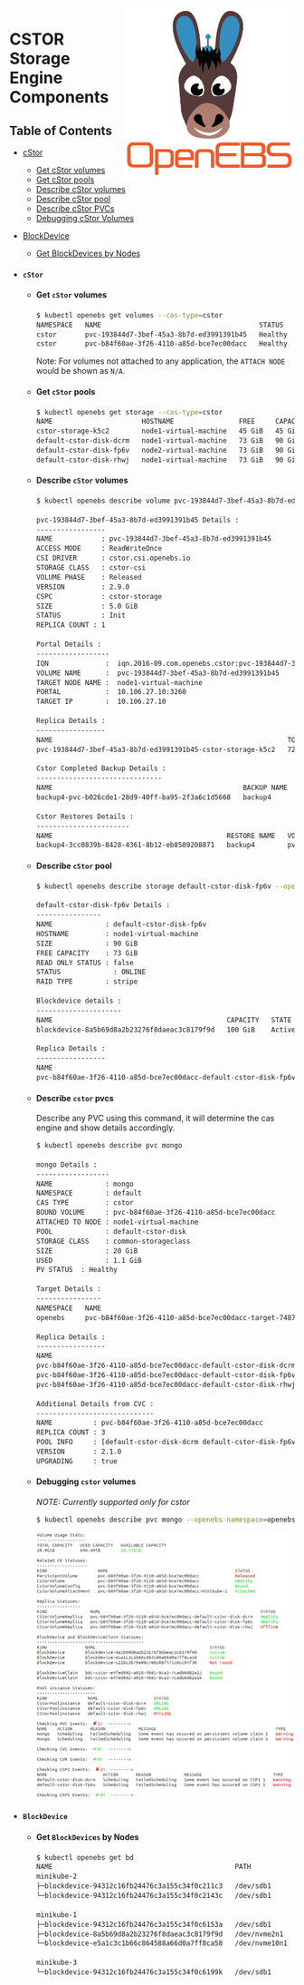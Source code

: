 <img width="300" align="right" alt="OpenEBS Logo" src="https://raw.githubusercontent.com/cncf/artwork/master/projects/openebs/stacked/color/openebs-stacked-color.png" xmlns="http://www.w3.org/1999/html">

# CSTOR Storage Engine Components 

## Table of Contents
* [cStor](#cstor)
    * [Get cStor volumes](#get-cstor-volumes)
    * [Get cStor pools](#get-cstor-pools)
    * [Describe cStor volumes](#describe-cstor-volumes)
    * [Describe cStor pool](#describe-cstor-pool)
    * [Describe cStor PVCs](#describe-cstor-pvcs)
    * [Debugging cStor Volumes](#debugging-cstor-volumes)
* [BlockDevice](#blockdevice)
    * [Get BlockDevices by Nodes](#get-blockdevices-by-nodes)

* #### `cStor`
    * #### Get `cStor` volumes
      ```bash
      $ kubectl openebs get volumes --cas-type=cstor
      NAMESPACE   NAME                                       STATUS    VERSION    CAPACITY   STORAGE CLASS         ATTACHED   ACCESS MODE      ATTACHED NODE
      cstor       pvc-193844d7-3bef-45a3-8b7d-ed3991391b45   Healthy   2.9.0      5.0 GiB    cstor-csi-sc          Bound      ReadWriteOnce    N/A
      cstor       pvc-b84f60ae-3f26-4110-a85d-bce7ec00dacc   Healthy   2.0.0      20 GiB     common-storageclass   Bound      ReadWriteOnce    node1-virtual-machine
      ```
      Note: For volumes not attached to any application, the `ATTACH NODE` would be shown as `N/A`.
    * #### Get `cStor` pools
      ```bash
      $ kubectl openebs get storage --cas-type=cstor
      NAME                      HOSTNAME                FREE     CAPACITY   READ ONLY   PROVISIONED REPLICAS   HEALTHY REPLICAS   STATUS    AGE
      cstor-storage-k5c2        node1-virtual-machine   45 GiB   45 GiB     false       1                      0                  ONLINE    10d2h
      default-cstor-disk-dcrm   node1-virtual-machine   73 GiB   90 GiB     false       7                      7                  ONLINE    27d2h
      default-cstor-disk-fp6v   node2-virtual-machine   73 GiB   90 GiB     false       7                      7                  ONLINE    27d2h
      default-cstor-disk-rhwj   node1-virtual-machine   73 GiB   90 GiB     false       7                      4                  OFFLINE   27d2h
      ```
    * #### Describe `cStor` volumes
      ```bash
      $ kubectl openebs describe volume pvc-193844d7-3bef-45a3-8b7d-ed3991391b45
  
      pvc-193844d7-3bef-45a3-8b7d-ed3991391b45 Details :
      -----------------
      NAME            : pvc-193844d7-3bef-45a3-8b7d-ed3991391b45
      ACCESS MODE     : ReadWriteOnce
      CSI DRIVER      : cstor.csi.openebs.io
      STORAGE CLASS   : cstor-csi
      VOLUME PHASE    : Released
      VERSION         : 2.9.0
      CSPC            : cstor-storage
      SIZE            : 5.0 GiB
      STATUS          : Init
      REPLICA COUNT	: 1
      
      Portal Details :
      ------------------
      IQN              :  iqn.2016-09.com.openebs.cstor:pvc-193844d7-3bef-45a3-8b7d-ed3991391b45
      VOLUME NAME      :  pvc-193844d7-3bef-45a3-8b7d-ed3991391b45
      TARGET NODE NAME :  node1-virtual-machine
      PORTAL           :  10.106.27.10:3260
      TARGET IP        :  10.106.27.10
      
      Replica Details :
      -----------------
      NAME                                                          TOTAL    USED      STATUS    AGE
      pvc-193844d7-3bef-45a3-8b7d-ed3991391b45-cstor-storage-k5c2   72 KiB   4.8 MiB   Healthy   10d3h
      
      Cstor Completed Backup Details :
      -------------------------------
      NAME                                               BACKUP NAME   VOLUME NAME                                LAST SNAP NAME
      backup4-pvc-b026cde1-28d9-40ff-ba95-2f3a6c1d5668   backup4       pvc-193844d7-3bef-45a3-8b7d-ed3991391b45   backup4
      
      Cstor Restores Details :
      -----------------------
      NAME                                           RESTORE NAME   VOLUME NAME                                RESTORE SOURCE       STORAGE CLASS   STATUS
      backup4-3cc0839b-8428-4361-8b12-eb8509208871   backup4        pvc-193844d7-3bef-45a3-8b7d-ed3991391b45   192.168.1.165:9000   cstor-csi       0
      ```
    * #### Describe `cStor` pool
      ```bash
      $ kubectl openebs describe storage default-cstor-disk-fp6v --openebs-namespace=openebs
      
      default-cstor-disk-fp6v Details :
      ----------------
      NAME             : default-cstor-disk-fp6v
      HOSTNAME         : node1-virtual-machine
      SIZE             : 90 GiB
      FREE CAPACITY    : 73 GiB
      READ ONLY STATUS : false
      STATUS	         : ONLINE
      RAID TYPE        : stripe
      
      Blockdevice details :
      ---------------------
      NAME                                           CAPACITY   STATE
      blockdevice-8a5b69d8a2b23276f8daeac3c8179f9d   100 GiB    Active
      
      Replica Details :
      -----------------
      NAME                                                               PVC NAME   SIZE      STATE
      pvc-b84f60ae-3f26-4110-a85d-bce7ec00dacc-default-cstor-disk-fp6v   mongo      992 MiB   Healthy
      ```
    * #### Describe `cstor` pvcs
      Describe any PVC using this command, it will determine the cas engine and show details accordingly.
      ```bash
      $ kubectl openebs describe pvc mongo
    
      mongo Details :
      ------------------
      NAME             : mongo
      NAMESPACE        : default
      CAS TYPE         : cstor
      BOUND VOLUME     : pvc-b84f60ae-3f26-4110-a85d-bce7ec00dacc
      ATTACHED TO NODE : node1-virtual-machine
      POOL             : default-cstor-disk
      STORAGE CLASS    : common-storageclass
      SIZE             : 20 GiB
      USED             : 1.1 GiB
      PV STATUS	 : Healthy
      
      Target Details :
      ----------------
      NAMESPACE   NAME                                                              READY   STATUS    AGE      IP           NODE
      openebs     pvc-b84f60ae-3f26-4110-a85d-bce7ec00dacc-target-7487cbc8bc5ttzl   3/3     Running   26d22h   172.17.0.7   node1-virtual-machine
      
      Replica Details :
      -----------------
      NAME                                                               TOTAL     USED      STATUS    AGE
      pvc-b84f60ae-3f26-4110-a85d-bce7ec00dacc-default-cstor-disk-dcrm   992 MiB   1.1 GiB   Healthy   26d23h
      pvc-b84f60ae-3f26-4110-a85d-bce7ec00dacc-default-cstor-disk-fp6v   992 MiB   1.1 GiB   Healthy   26d23h
      pvc-b84f60ae-3f26-4110-a85d-bce7ec00dacc-default-cstor-disk-rhwj   682 MiB   832 MiB   Offline   26d23h
      
      Additional Details from CVC :
      -----------------------------
      NAME          : pvc-b84f60ae-3f26-4110-a85d-bce7ec00dacc
      REPLICA COUNT : 3
      POOL INFO     : [default-cstor-disk-dcrm default-cstor-disk-fp6v default-cstor-disk-rhwj]
      VERSION       : 2.1.0
      UPGRADING     : true
      ```
    * #### Debugging `cstor` volumes
      _NOTE: Currently supported only for cstor_
      ```bash
      $ kubectl openebs describe pvc mongo --openebs-namespace=openebs --debug
      ```
      ![img.png](img.png)

* #### `BlockDevice`
    * #### Get `BlockDevices` by Nodes
      ```bash
      $ kubectl openebs get bd
      NAME                                             PATH            SIZE      CLAIMSTATE   STATUS     FSTYPE       MOUNTPOINT
      minikube-2                                                                                                      
      ├─blockdevice-94312c16fb24476c3a155c34f0c211c3   /dev/sdb1       50 GiB    Unclaimed    Inactive   ext4         /var/lib/kubelet/mntpt
      └─blockdevice-94312c16fb24476c3a155c34f0c2143c   /dev/sdb1       50 GiB    Claimed      Active
      
      minikube-1                                                                                                      
      ├─blockdevice-94312c16fb24476c3a155c34f0c6153a   /dev/sdb1       50 GiB    Claimed      Inactive   zfs_member   /var/openebs/zfsvol
      ├─blockdevice-8a5b69d8a2b23276f8daeac3c8179f9d   /dev/nvme2n1    100 GiB   Claimed      Active                  
      └─blockdevice-e5a1c3c1b66c864588a66d0a7ff8ca58   /dev/nvme10n1   100 GiB   Claimed      Active
      
      minikube-3                                                                                                      
      └─blockdevice-94312c16fb24476c3a155c34f0c6199k   /dev/sdb1       50 GiB    Claimed      Active               
      ```
    

